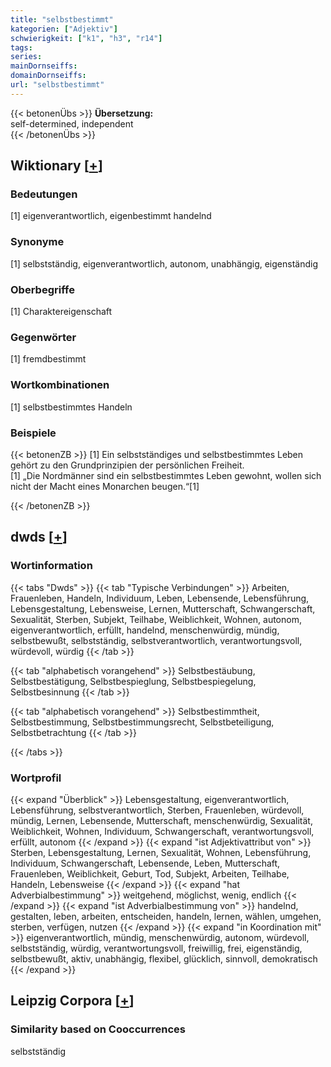 ```yaml
---
title: "selbstbestimmt"
kategorien: ["Adjektiv"]
schwierigkeit: ["k1", "h3", "r14"]
tags:
series:
mainDornseiffs:
domainDornseiffs:
url: "selbstbestimmt"
---
```


{{< betonenÜbs >}}
**Übersetzung:**  
self-determined, independent  
{{< /betonenÜbs >}}

## Wiktionary [[+](https://de.wiktionary.org/wiki/selbstbestimmt)]

### Bedeutungen
[1] eigenverantwortlich, eigenbestimmt handelnd  

### Synonyme
[1] selbstständig, eigenverantwortlich, autonom, unabhängig, eigenständig  

### Oberbegriffe
[1] Charaktereigenschaft  

### Gegenwörter
[1] fremdbestimmt  

### Wortkombinationen
[1] selbstbestimmtes Handeln  

### Beispiele
{{< betonenZB >}}
[1] Ein selbstständiges und selbstbestimmtes Leben gehört zu den Grundprinzipien der persönlichen Freiheit.  
[1] „Die Nordmänner sind ein selbstbestimmtes Leben gewohnt, wollen sich nicht der Macht eines Monarchen beugen.“[1]  

{{< /betonenZB >}}


## dwds [[+](https://www.dwds.de/wb/selbstbestimmt)]

### Wortinformation
{{< tabs "Dwds" >}}
{{< tab "Typische Verbindungen" >}}
Arbeiten, Frauenleben, Handeln, Individuum, Leben, Lebensende, Lebensführung, Lebensgestaltung, Lebensweise, Lernen, Mutterschaft, Schwangerschaft, Sexualität, Sterben, Subjekt, Teilhabe, Weiblichkeit, Wohnen, autonom, eigenverantwortlich, erfüllt, handelnd, menschenwürdig, mündig, selbstbewußt, selbstständig, selbstverantwortlich, verantwortungsvoll, würdevoll, würdig
{{< /tab >}}

{{< tab "alphabetisch vorangehend" >}}
Selbstbestäubung, Selbstbestätigung, Selbstbespieglung, Selbstbespiegelung, Selbstbesinnung
{{< /tab >}}

{{< tab "alphabetisch vorangehend" >}}
Selbstbestimmtheit, Selbstbestimmung, Selbstbestimmungsrecht, Selbstbeteiligung, Selbstbetrachtung
{{< /tab >}}

{{< /tabs >}}

### Wortprofil
{{< expand "Überblick" >}} Lebensgestaltung, eigenverantwortlich, Lebensführung, selbstverantwortlich, Sterben, Frauenleben, würdevoll, mündig, Lernen, Lebensende, Mutterschaft, menschenwürdig, Sexualität, Weiblichkeit, Wohnen, Individuum, Schwangerschaft, verantwortungsvoll, erfüllt, autonom {{< /expand >}}
{{< expand "ist Adjektivattribut von" >}} Sterben, Lebensgestaltung, Lernen, Sexualität, Wohnen, Lebensführung, Individuum, Schwangerschaft, Lebensende, Leben, Mutterschaft, Frauenleben, Weiblichkeit, Geburt, Tod, Subjekt, Arbeiten, Teilhabe, Handeln, Lebensweise {{< /expand >}}
{{< expand "hat Adverbialbestimmung" >}} weitgehend, möglichst, wenig, endlich {{< /expand >}}
{{< expand "ist Adverbialbestimmung von" >}} handelnd, gestalten, leben, arbeiten, entscheiden, handeln, lernen, wählen, umgehen, sterben, verfügen, nutzen {{< /expand >}}
{{< expand "in Koordination mit" >}} eigenverantwortlich, mündig, menschenwürdig, autonom, würdevoll, selbstständig, würdig, verantwortungsvoll, freiwillig, frei, eigenständig, selbstbewußt, aktiv, unabhängig, flexibel, glücklich, sinnvoll, demokratisch {{< /expand >}}

## Leipzig Corpora [[+](https://corpora.uni-leipzig.de/en/res?word=selbstbestimmt&corpusId=deu_newscrawl-public_2018)]


### Similarity based on Cooccurrences
selbstständig


